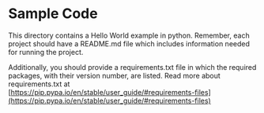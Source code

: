 # Sample Code
This directory contains a Hello World example in python. Remember, each project should have a README.md file which includes information needed for running the project.

Additionally, you should provide a requirements.txt file in which the required packages, with their version number, are listed. Read more about requirements.txt at [https://pip.pypa.io/en/stable/user_guide/#requirements-files](https://pip.pypa.io/en/stable/user_guide/#requirements-files)
